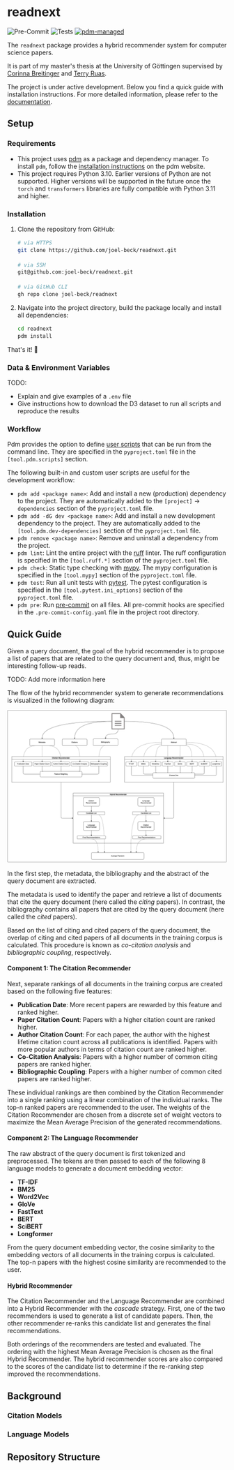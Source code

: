 # readnext

![Pre-Commit](https://github.com/joel-beck/readnext/actions/workflows/pre-commit.yaml/badge.svg)
![Tests](https://github.com/joel-beck/readnext/actions/workflows/tests.yaml/badge.svg)
[![pdm-managed](https://img.shields.io/badge/pdm-managed-blueviolet)](https://pdm.fming.dev)

The `readnext` package provides a hybrid recommender system for computer science papers.

It is part of my master's thesis at the University of Göttingen supervised by [Corinna Breitinger](https://gipplab.org/team/corinna-breitinger/) and [Terry Ruas](https://gipplab.org/team/dr-terry-lima-ruas/).

The project is under active development.
Below you find a quick guide with installation instructions.
For more detailed information, please refer to the [documentation](https://joel-beck.github.io/readnext/).


## Setup

### Requirements

-   This project uses [pdm](https://pdm.fming.dev/) as a package and dependency manager.
    To install `pdm`, follow the [installation instructions](https://pdm.fming.dev/latest/#installation) on the pdm website.
-   This project requires Python 3.10.
    Earlier versions of Python are not supported.
    Higher versions will be supported in the future once the `torch` and `transformers` libraries are fully compatible with Python 3.11 and higher.


### Installation

1. Clone the repository from GitHub:

    ```bash
    # via HTTPS
    git clone https://github.com/joel-beck/readnext.git

    # via SSH
    git@github.com:joel-beck/readnext.git

    # via GitHub CLI
    gh repo clone joel-beck/readnext
    ```

2. Navigate into the project directory, build the package locally and install all dependencies:

    ```bash
    cd readnext
    pdm install
    ```

That's it! 🎉


### Data & Environment Variables

TODO:
- Explain and give examples of a `.env` file
- Give instructions how to download the D3 dataset to run all scripts and reproduce the results

### Workflow

Pdm provides the option to define [user scripts](https://pdm.fming.dev/latest/usage/scripts/) that can be run from the command line.
They are specified in the `pyproject.toml` file in the `[tool.pdm.scripts]` section.

The following built-in and custom user scripts are useful for the development workflow:

-  `pdm add <package name>`: Add and install a new (production) dependency to the project.
    They are automatically added to the `[project]` -> `dependencies` section of the `pyproject.toml` file.
-  `pdm add -dG dev <package name>`: Add and install a new development dependency to the project.
    They are automatically added to the `[tool.pdm.dev-dependencies]` section of the `pyproject.toml` file.
-  `pdm remove <package name>`: Remove and uninstall a dependency from the project.
-  `pdm lint`: Lint the entire project with the [ruff](https://github.com/charliermarsh/ruff) linter.
    The ruff configuration is specified in the `[tool.ruff.*]` section of the `pyproject.toml` file.
-  `pdm check`: Static type checking with [mypy](https://github.com/python/mypy).
    The mypy configuration is specified in the `[tool.mypy]` section of the `pyproject.toml` file.
-  `pdm test`: Run all unit tests with [pytest](https://github.com/pytest-dev/pytest).
    The pytest configuration is specified in the `[tool.pytest.ini_options]` section of the `pyproject.toml` file.
-  `pdm pre`: Run [pre-commit](https://github.com/pre-commit/pre-commit) on all files.
    All pre-commit hooks are specified in the `.pre-commit-config.yaml` file in the project root directory.



## Quick Guide

Given a query document, the goal of the hybrid recommender is to propose a list of papers that are related to the query document and, thus, might be interesting follow-up reads.

TODO: Add more information here

The flow of the hybrid recommender system to generate recommendations is visualized in the following diagram:

![](docs/assets/hybrid-architecture.png)

In the first step, the metadata, the bibliography and the abstract of the query document are extracted.

The metadata is used to identify the paper and retrieve a list of documents that cite the query document (here called the *citing* papers).
In contrast, the bibliography contains all papers that are cited by the query document (here called the *cited* papers).

Based on the list of citing and cited papers of the query document, the overlap of citing and cited papers of all documents in the training corpus is calculated.
This procedure is known as *co-citation analysis* and *bibliographic coupling*, respectively.

#### Component 1: The Citation Recommender

Next, separate rankings of all documents in the training corpus are created based on the following five features:

- **Publication Date**: More recent papers are rewarded by this feature and ranked higher.
- **Paper Citation Count**: Papers with a higher citation count are ranked higher.
- **Author Citation Count**: For each paper, the author with the highest lifetime citation count across all publications is identified. Papers with more popular authors in terms of citation count are ranked higher.
- **Co-Citation Analysis**: Papers with a higher number of common citing papers are ranked higher.
- **Bibliographic Coupling**: Papers with a higher number of common cited papers are ranked higher.

These individual rankings are then combined by the Citation Recommender into a single ranking using a linear combination of the individual ranks.
The top-n ranked papers are recommended to the user.
The weights of the Citation Recommender are chosen from a discrete set of weight vectors to maximize the Mean Average Precision of the generated recommendations.

#### Component 2: The Language Recommender

The raw abstract of the query document is first tokenized and preprocessed.
The tokens are then passed to each of the following 8 language models to generate a document embedding vector:

- **TF-IDF**
- **BM25**
- **Word2Vec**
- **GloVe**
- **FastText**
- **BERT**
- **SciBERT**
- **Longformer**

From the query document embedding vector, the cosine similarity to the embedding vectors of all documents in the training corpus is calculated.
The top-n papers with the highest cosine similarity are recommended to the user.

#### Hybrid Recommender

The Citation Recommender and the Language Recommender are combined into a Hybrid Recommender with the *cascade* strategy.
First, one of the two recommenders is used to generate a list of candidate papers.
Then, the other recommender re-ranks this candidate list and generates the final recommendations.

Both orderings of the recommenders are tested and evaluated.
The ordering with the highest Mean Average Precision is chosen as the final Hybrid Recommender.
The hybrid recommender scores are also compared to the scores of the candidate list to determine if the re-ranking step improved the recommendations.


## Background

### Citation Models


### Language Models


## Repository Structure
